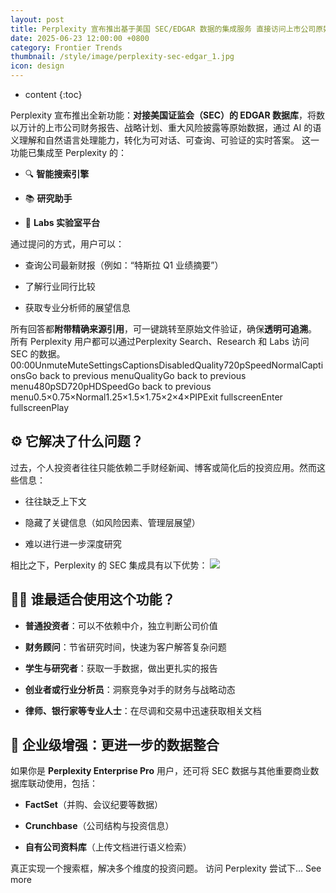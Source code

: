 ```yaml
---
layout: post
title: Perplexity 宣布推出基于美国 SEC/EDGAR 数据的集成服务 直接访问上市公司原始财务数据
date: 2025-06-23 12:00:00 +0800
category: Frontier Trends
thumbnail: /style/image/perplexity-sec-edgar_1.jpg
icon: design
---
```

* content
{:toc}

Perplexity 宣布推出全新功能：**对接美国证监会（SEC）的 EDGAR 数据库**，将数以万计的上市公司财务报告、战略计划、重大风险披露等原始数据，通过 AI 的语义理解和自然语言处理能力，转化为可对话、可查询、可验证的实时答案。
这一功能已集成至 Perplexity 的：

- 🔍 **智能搜索引擎**

- 📚 **研究助手**

- 🧪 **Labs 实验室平台**

通过提问的方式，用户可以：

- 查询公司最新财报（例如：“特斯拉 Q1 业绩摘要”）

- 了解行业同行比较

- 获取专业分析师的展望信息

所有回答都**附带精确来源引用**，可一键跳转至原始文件验证，确保**透明可追溯**。
所有 Perplexity 用户都可以通过Perplexity Search、Research 和 Labs 访问 SEC 的数据。
00:00UnmuteMuteSettingsCaptionsDisabledQuality720pSpeedNormalCaptionsGo back to previous menuQualityGo back to previous menu480pSD720pHDSpeedGo back to previous menu0.5×0.75×Normal1.25×1.5×1.75×2×4×PIPExit fullscreenEnter fullscreenPlay
## ⚙️ 它解决了什么问题？
过去，个人投资者往往只能依赖二手财经新闻、博客或简化后的投资应用。然而这些信息：

- 往往缺乏上下文

- 隐藏了关键信息（如风险因素、管理层展望）

- 难以进行进一步深度研究

相比之下，Perplexity 的 SEC 集成具有以下优势：
![](https://assets-v2.circle.so/2lfx8571oydte9c1fsiiwajatfyb)
## 👩‍💼 谁最适合使用这个功能？

- **普通投资者**：可以不依赖中介，独立判断公司价值

- **财务顾问**：节省研究时间，快速为客户解答复杂问题

- **学生与研究者**：获取一手数据，做出更扎实的报告

- **创业者或行业分析员**：洞察竞争对手的财务与战略动态

- **律师、银行家等专业人士**：在尽调和交易中迅速获取相关文档

## 🚀 企业级增强：更进一步的数据整合
如果你是 **Perplexity Enterprise Pro** 用户，还可将 SEC 数据与其他重要商业数据库联动使用，包括：

- **FactSet**（并购、会议纪要等数据）

- **Crunchbase**（公司结构与投资信息）

- **自有公司资料库**（上传文档进行语义检索）

真正实现一个搜索框，解决多个维度的投资问题。
访问 Perplexity 尝试下…
See more